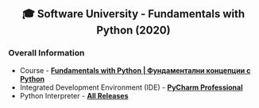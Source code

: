 <h2 align="center">🎓 Software University - Fundamentals with Python (2020)</h2>

### Overall Information
* Course - [**Fundamentals with Python | Фундаментални концепции с Python**](https://softuni.bg/trainings/3606/programming-fundamentals-with-csharp-january-2022)
* Integrated Development Environment (IDE) - [**PyCharm Professional**](https://www.jetbrains.com/pycharm/)
* Python Interpreter - [**All Releases**](https://www.python.org/downloads/)

